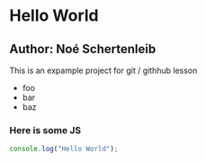 # Hello World
## Author: Noé Schertenleib

This is an expample project for git / githhub lesson

- foo
- bar
- baz



### Here is some JS

```js
console.log("Hello World");
```

